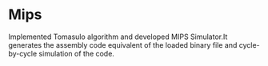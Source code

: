 # Mips
Implemented Tomasulo algorithm and developed MIPS Simulator.It generates the assembly code equivalent of the loaded binary file and cycle-by-cycle simulation of the code.
